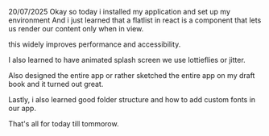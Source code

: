20/07/2025
Okay so today i installed my application and set up my environment
And i just learned that a flatlist in react is a component that lets us render our content only when in view.

this widely improves performance and accessibility.

I also learned to have animated splash screen we use lottieflies or jitter.

Also designed the entire app or rather sketched the entire app on my draft book and it turned out great.

Lastly, i also learned good folder structure and how to add custom fonts in our app.

That's all for today till tommorow.